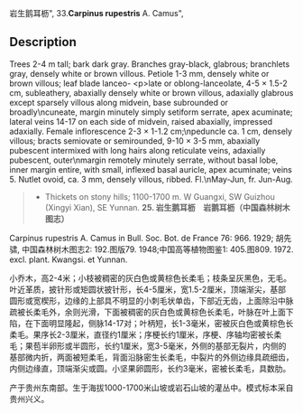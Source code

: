岩生鹅耳枥",
33.**Carpinus rupestris** A. Camus",

## Description
Trees 2-4 m tall; bark dark gray. Branches gray-black, glabrous; branchlets gray, densely white or brown villous. Petiole 1-3 mm, densely white or brown villous; leaf blade lanceo- &lt;p&gt;late or oblong-lanceolate, 4-5 × 1.5-2 cm, subleathery, abaxially densely white or brown villous, adaxially glabrous except sparsely villous along midvein, base subrounded or broadly\ncuneate, margin minutely simply setiform serrate, apex acuminate; lateral veins 14-17 on each side of midvein, raised abaxially, impressed adaxially. Female inflorescence 2-3 × 1-1.2 cm;\npeduncle ca. 1 cm, densely villous; bracts semiovate or semirounded, 9-10 × 3-5 mm, abaxially pubescent intermixed with long hairs along reticulate veins, adaxially pubescent, outer\nmargin remotely minutely serrate, without basal lobe, inner margin entire, with small, inflexed basal auricle, apex acuminate; veins 5. Nutlet ovoid, ca. 3 mm, densely villous, ribbed. Fl.\nMay-Jun, fr. Jun-Aug.

> * Thickets on stony hills; 1100-1700 m. W Guangxi, SW Guizhou (Xingyi Xian), SE Yunnan.
**25. 岩生鹅耳枥　岩鹅耳枥（中国森林树木图志）**

Carpinus rupestris A. Camus in Bull. Soc. Bot. de France 76: 966. 1929; 胡先骕, 中国森林树木图志2: 192.图版79. 1948;中国高等植物图鉴1: 405.图809. 1972. excl. plant. Kwangsi. et Yunnan.

小乔木，高2-4米；小枝被稠密的灰白色或黄棕色长柔毛；枝条呈灰黑色，无毛。叶近革质，披针形或矩圆状披针形，长4-5厘米，宽1.5-2厘米，顶端渐尖，基部圆形或宽楔形，边缘的上部具不明显的小刺毛状单齿，下部近无齿，上面除沿中脉疏被长柔毛外，余则光滑，下面被稠密的灰白色或黄棕色长柔毛，叶脉在叶上面下陷，在下面明显隆起，侧脉14-17对；叶柄短，长1-3毫米，密被灰白色或黄棕色长柔毛。果序长2-3厘米，直径约1厘米；序梗长约1厘米，序梗、序轴均密被长柔毛；果苞半卵形或半圆形，长约1厘米，宽3-5毫米，外侧的基部无裂片，内侧的基部微内折，两面被短柔毛，背面沿脉密生长柔毛，中裂片的外侧边缘具疏细齿，内侧边缘直，顶端渐尖或圆。小坚果卵圆形，长约3毫米，密被长柔毛，具数肋。

产于贵州东南部。生于海拔1000-1700米山坡或岩石山坡的灌丛中。模式标本采自贵州兴义。
